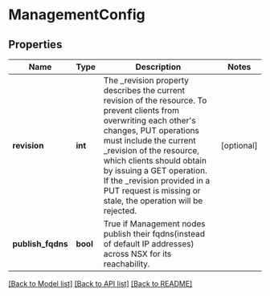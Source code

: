 # ManagementConfig

## Properties
Name | Type | Description | Notes
------------ | ------------- | ------------- | -------------
**revision** | **int** | The _revision property describes the current revision of the resource. To prevent clients from overwriting each other&#x27;s changes, PUT operations must include the current _revision of the resource, which clients should obtain by issuing a GET operation. If the _revision provided in a PUT request is missing or stale, the operation will be rejected. | [optional] 
**publish_fqdns** | **bool** | True if Management nodes publish their fqdns(instead of default IP addresses) across NSX for its reachability. | 

[[Back to Model list]](../README.md#documentation-for-models) [[Back to API list]](../README.md#documentation-for-api-endpoints) [[Back to README]](../README.md)

